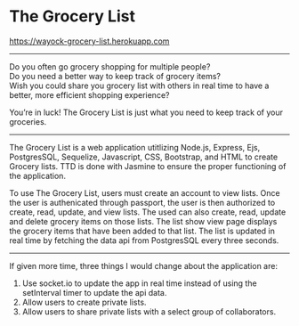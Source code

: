 
# The Grocery List 

https://wayock-grocery-list.herokuapp.com

----

Do you often go grocery shopping for multiple people?  
Do you need a better way to keep track of grocery items?  
Wish you could share you grocery list with others in real time to have a better, more efficient shopping experience?

You’re in luck! The Grocery List is just what you need to keep track of your groceries.

----

The Grocery List is a web application utitlizing Node.js, Express, Ejs, PostgresSQL, Sequelize, Javascript, CSS, Bootstrap, and HTML to create Grocery lists.  TTD is done with Jasmine to ensure the proper functioning of the application.

To use The Grocery List, users must create an account to view lists.  Once the user is authenicated through passport, the user is then authorized to create, read, update, and view lists.  The used can also create, read, update and delete grocery items on those lists.  The list show view page displays the grocery items that have been added to that list.  The list is updated in real time by fetching the data api from PostgresSQL every three seconds.  

----

If given more time, three things I would change about the application are:
1. Use socket.io to update the app in real time instead of using the setInterval timer to update the api data.
2. Allow users to create private lists.
3. Allow users to share private lists with a select group of collaborators.
